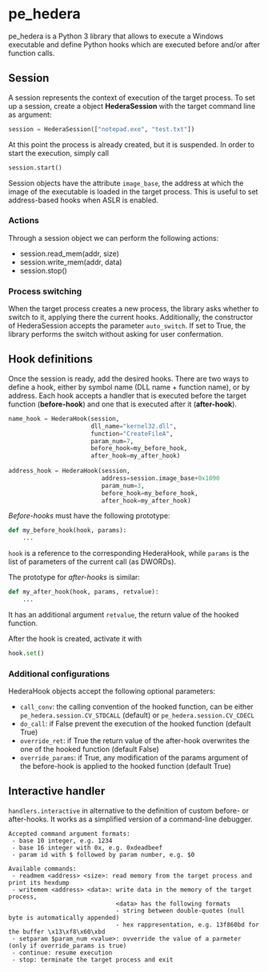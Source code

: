 # pe_hedera

pe_hedera is a Python 3 library that allows to execute a Windows executable and define Python hooks which are executed before and/or after function calls.

## Session
A session represents the context of execution of the target process. To set up a session,  create a object **HederaSession** with the target command line as argument:

```python
session = HederaSession(["notepad.exe", "test.txt"])
```

At this point the process is already created, but it is suspended. In order to start the execution, simply call

```python
session.start()
```

Session objects have the attribute `image_base`, the address at which the image of the executable is loaded in the target process. This is useful to set address-based hooks when ASLR is enabled.

### Actions

Through a session object we can perform the following actions:

- session.read_mem(addr, size)
- session.write_mem(addr, data)
- session.stop()

### Process switching

When the target process creates a new process, the library asks whether to switch to it, applying there the current hooks.
Additionally, the constructor of HederaSession accepts the parameter `auto_switch`. If set to True, the library performs the switch without asking for user confermation.

## Hook definitions
Once the session is ready, add the desired hooks.
There are two ways to define a hook, either by symbol name (DLL name + function name), or by address.
Each hook accepts a handler that is executed before the target function (**before-hook**) and one that is executed after it (**after-hook**). 

```python
name_hook = HederaHook(session, 
                       dll_name="kernel32.dll",
                       function="CreateFileA",
                       param_num=7,
                       before_hook=my_before_hook,
                       after_hook=my_after_hook)
                       
address_hook = HederaHook(session, 
                          address=session.image_base+0x1090
                          param_num=3,
                          before_hook=my_before_hook,
                          after_hook=my_after_hook)               
```

*Before-hooks* must have the following prototype:

```python
def my_before_hook(hook, params):
    ...
```

`hook` is a reference to the corresponding HederaHook, while `params` is the list of parameters of the current call (as DWORDs).

The prototype for *after-hooks* is similar:

```python
def my_after_hook(hook, params, retvalue):
    ...
```

It has an additional argument `retvalue`, the return value of the hooked function.

After the hook is created, activate it with

```python
hook.set()
```

### Additional configurations

HederaHook objects accept the following optional parameters:

- `call_conv`: the calling convention of the hooked function, can be either `pe_hedera.session.CV_STDCALL` (default) or `pe_hedera.session.CV_CDECL`
- `do_call`: if False prevent the execution of the hooked function (default True)
- `override_ret`: if True the return value of the after-hook overwrites the one of the hooked function (default False)
- `override_params`: if True, any modification of the params argument of the before-hook is applied to the hooked function (default True)

## Interactive handler

`handlers.interactive` in alternative to the definition of custom before- or after-hooks. It works as a simplified version of a command-line debugger.

```
Accepted command argument formats:
 - base 10 integer, e.g. 1234
 - base 16 integer with 0x, e.g. 0xdeadbeef
 - param id with $ followed by param number, e.g. $0

Available commands:
 - readmem <address> <size>: read memory from the target process and print its hexdump
 - writemem <address> <data>: write data in the memory of the target process,
                              <data> has the following formats
                              - string between double-quotes (null byte is automatically appended)
                              - hex rappresentation, e.g. 13f860bd for the buffer \x13\xf8\x60\xbd
 - setparam $param_num <value>: ovverride the value of a parmeter (only if override_params is true)
 - continue: resume execution
 - stop: terminate the target process and exit
```


